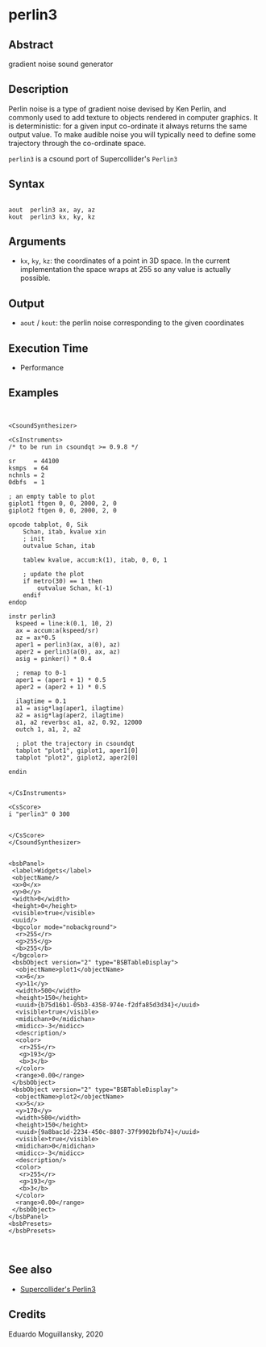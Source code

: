 # perlin3

## Abstract

gradient noise sound generator

## Description

Perlin noise is a type of gradient noise devised by Ken Perlin, and commonly used to add texture
to objects rendered in computer graphics. It is deterministic: for a given input co-ordinate it
always returns the same output value. To make audible noise you will typically need to define
some trajectory through the co-ordinate space.

`perlin3` is a csound port of Supercollider's `Perlin3`


## Syntax

```csound

aout  perlin3 ax, ay, az
kout  perlin3 kx, ky, kz
```

## Arguments

* `kx`, `ky`, `kz`: the coordinates of a point in 3D space. In the current implementation the space wraps at 255 so any value is actually possible.

## Output

* `aout` / `kout`: the perlin noise corresponding to the given coordinates

## Execution Time

* Performance

## Examples

```csound


<CsoundSynthesizer>

<CsInstruments>
/* to be run in csoundqt >= 0.9.8 */

sr     = 44100
ksmps  = 64
nchnls = 2
0dbfs  = 1

; an empty table to plot
giplot1 ftgen 0, 0, 2000, 2, 0
giplot2 ftgen 0, 0, 2000, 2, 0

opcode tabplot, 0, Sik
	Schan, itab, kvalue xin
	; init
	outvalue Schan, itab
	
	tablew kvalue, accum:k(1), itab, 0, 0, 1
	
	; update the plot
	if metro(30) == 1 then
		outvalue Schan, k(-1)
	endif
endop

instr perlin3
  kspeed = line:k(0.1, 10, 2)
  ax = accum:a(kspeed/sr)
  az = ax*0.5
  aper1 = perlin3(ax, a(0), az)
  aper2 = perlin3(a(0), ax, az)
  asig = pinker() * 0.4
  
  ; remap to 0-1
  aper1 = (aper1 + 1) * 0.5
  aper2 = (aper2 + 1) * 0.5
  
  ilagtime = 0.1
  a1 = asig*lag(aper1, ilagtime)
  a2 = asig*lag(aper2, ilagtime)
  a1, a2 reverbsc a1, a2, 0.92, 12000
  outch 1, a1, 2, a2
  
  ; plot the trajectory in csoundqt
  tabplot "plot1", giplot1, aper1[0]
  tabplot "plot2", giplot2, aper2[0]
   
endin
  

</CsInstruments>

<CsScore>
i "perlin3" 0 300


</CsScore>
</CsoundSynthesizer>


<bsbPanel>
 <label>Widgets</label>
 <objectName/>
 <x>0</x>
 <y>0</y>
 <width>0</width>
 <height>0</height>
 <visible>true</visible>
 <uuid/>
 <bgcolor mode="nobackground">
  <r>255</r>
  <g>255</g>
  <b>255</b>
 </bgcolor>
 <bsbObject version="2" type="BSBTableDisplay">
  <objectName>plot1</objectName>
  <x>6</x>
  <y>11</y>
  <width>500</width>
  <height>150</height>
  <uuid>{b75d16b1-05b3-4358-974e-f2dfa85d3d34}</uuid>
  <visible>true</visible>
  <midichan>0</midichan>
  <midicc>-3</midicc>
  <description/>
  <color>
   <r>255</r>
   <g>193</g>
   <b>3</b>
  </color>
  <range>0.00</range>
 </bsbObject>
 <bsbObject version="2" type="BSBTableDisplay">
  <objectName>plot2</objectName>
  <x>5</x>
  <y>170</y>
  <width>500</width>
  <height>150</height>
  <uuid>{9a8bac1d-2234-450c-8807-37f9902bfb74}</uuid>
  <visible>true</visible>
  <midichan>0</midichan>
  <midicc>-3</midicc>
  <description/>
  <color>
   <r>255</r>
   <g>193</g>
   <b>3</b>
  </color>
  <range>0.00</range>
 </bsbObject>
</bsbPanel>
<bsbPresets>
</bsbPresets>



```


## See also

* [Supercollider's Perlin3](https://doc.sccode.org/Classes/Perlin3.html)

## Credits

Eduardo Moguillansky, 2020
